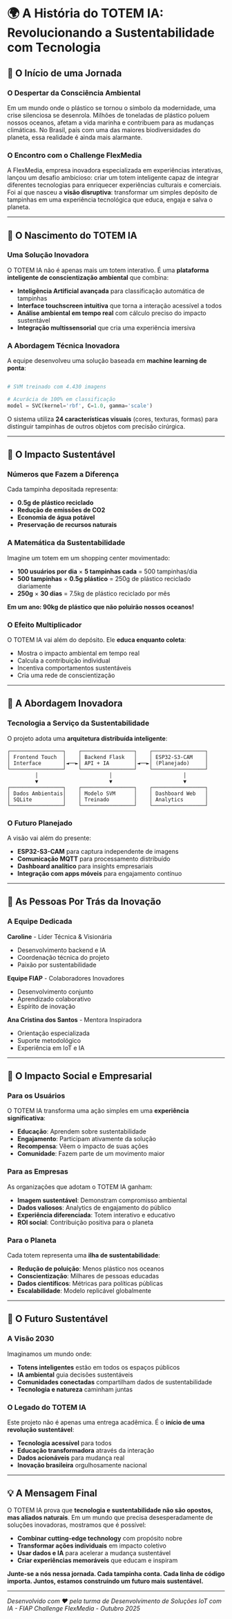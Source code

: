 # 🌍 A História do TOTEM IA: Revolucionando a Sustentabilidade com Tecnologia

## 📖 O Início de uma Jornada

### O Despertar da Consciência Ambiental

Em um mundo onde o plástico se tornou o símbolo da modernidade, uma crise silenciosa se desenrola. Milhões de toneladas de plástico poluem nossos oceanos, afetam a vida marinha e contribuem para as mudanças climáticas. No Brasil, país com uma das maiores biodiversidades do planeta, essa realidade é ainda mais alarmante.

### O Encontro com o Challenge FlexMedia

A FlexMedia, empresa inovadora especializada em experiências interativas, lançou um desafio ambicioso: criar um totem inteligente capaz de integrar diferentes tecnologias para enriquecer experiências culturais e comerciais. Foi aí que nasceu a **visão disruptiva**: transformar um simples depósito de tampinhas em uma experiência tecnológica que educa, engaja e salva o planeta.

---

## 🎯 O Nascimento do TOTEM IA

### Uma Solução Inovadora

O TOTEM IA não é apenas mais um totem interativo. É uma **plataforma inteligente de conscientização ambiental** que combina:

- **Inteligência Artificial avançada** para classificação automática de tampinhas
- **Interface touchscreen intuitiva** que torna a interação acessível a todos
- **Análise ambiental em tempo real** com cálculo preciso do impacto sustentável
- **Integração multissensorial** que cria uma experiência imersiva

### A Abordagem Técnica Inovadora

A equipe desenvolveu uma solução baseada em **machine learning de ponta**:

```python

# SVM treinado com 4.430 imagens

# Acurácia de 100% em classificação
model = SVC(kernel='rbf', C=1.0, gamma='scale')
```

O sistema utiliza **24 características visuais** (cores, texturas, formas) para distinguir tampinhas de outros objetos com precisão cirúrgica.

---

## 🌱 O Impacto Sustentável

### Números que Fazem a Diferença

Cada tampinha depositada representa:
- **0.5g de plástico reciclado**
- **Redução de emissões de CO2**
- **Economia de água potável**
- **Preservação de recursos naturais**

### A Matemática da Sustentabilidade

Imagine um totem em um shopping center movimentado:
- **100 usuários por dia** × **5 tampinhas cada** = 500 tampinhas/dia
- **500 tampinhas** × **0.5g plástico** = 250g de plástico reciclado diariamente
- **250g** × **30 dias** = 7.5kg de plástico reciclado por mês

**Em um ano: 90kg de plástico que não poluirão nossos oceanos!**

### O Efeito Multiplicador

O TOTEM IA vai além do depósito. Ele **educa enquanto coleta**:
- Mostra o impacto ambiental em tempo real
- Calcula a contribuição individual
- Incentiva comportamentos sustentáveis
- Cria uma rede de conscientização

---

## 🚀 A Abordagem Inovadora

### Tecnologia a Serviço da Sustentabilidade

O projeto adota uma **arquitetura distribuída inteligente**:

```
┌─────────────────┐    ┌─────────────────┐    ┌─────────────────┐
│ Frontend Touch  │    │ Backend Flask   │    │ ESP32-S3-CAM    │
│ Interface       │◄──►│ API + IA        │◄──►│ (Planejado)     │
└─────────────────┘    └─────────────────┘    └─────────────────┘
         │                       │                       │
         ▼                       ▼                       ▼
┌─────────────────┐    ┌─────────────────┐    ┌─────────────────┐
│ Dados Ambientais│    │ Modelo SVM      │    │ Dashboard Web   │
│ SQLite          │    │ Treinado        │    │ Analytics       │
└─────────────────┘    └─────────────────┘    └─────────────────┘
```

### O Futuro Planejado

A visão vai além do presente:
- **ESP32-S3-CAM** para captura independente de imagens
- **Comunicação MQTT** para processamento distribuído
- **Dashboard analítico** para insights empresariais
- **Integração com apps móveis** para engajamento contínuo

---

## 👥 As Pessoas Por Trás da Inovação

### A Equipe Dedicada

**Caroline** - Líder Técnica & Visionária
- Desenvolvimento backend e IA
- Coordenação técnica do projeto
- Paixão por sustentabilidade

**Equipe FIAP** - Colaboradores Inovadores
- Desenvolvimento conjunto
- Aprendizado colaborativo
- Espírito de inovação

**Ana Cristina dos Santos** - Mentora Inspiradora
- Orientação especializada
- Suporte metodológico
- Experiência em IoT e IA

---

## 🎯 O Impacto Social e Empresarial

### Para os Usuários

O TOTEM IA transforma uma ação simples em uma **experiência significativa**:
- **Educação**: Aprendem sobre sustentabilidade
- **Engajamento**: Participam ativamente da solução
- **Recompensa**: Vêem o impacto de suas ações
- **Comunidade**: Fazem parte de um movimento maior

### Para as Empresas

As organizações que adotam o TOTEM IA ganham:
- **Imagem sustentável**: Demonstram compromisso ambiental
- **Dados valiosos**: Analytics de engajamento do público
- **Experiência diferenciada**: Totem interativo e educativo
- **ROI social**: Contribuição positiva para o planeta

### Para o Planeta

Cada totem representa uma **ilha de sustentabilidade**:
- **Redução de poluição**: Menos plástico nos oceanos
- **Conscientização**: Milhares de pessoas educadas
- **Dados científicos**: Métricas para políticas públicas
- **Escalabilidade**: Modelo replicável globalmente

---

## 🔮 O Futuro Sustentável

### A Visão 2030

Imaginamos um mundo onde:
- **Totens inteligentes** estão em todos os espaços públicos
- **IA ambiental** guia decisões sustentáveis
- **Comunidades conectadas** compartilham dados de sustentabilidade
- **Tecnologia e natureza** caminham juntas

### O Legado do TOTEM IA

Este projeto não é apenas uma entrega acadêmica. É o **início de uma revolução sustentável**:
- **Tecnologia acessível** para todos
- **Educação transformadora** através da interação
- **Dados acionáveis** para mudança real
- **Inovação brasileira** orgulhosamente nacional

---

## 💡 A Mensagem Final

O TOTEM IA prova que **tecnologia e sustentabilidade não são opostos, mas aliados naturais**. Em um mundo que precisa desesperadamente de soluções inovadoras, mostramos que é possível:

- **Combinar cutting-edge technology** com propósito nobre
- **Transformar ações individuais** em impacto coletivo
- **Usar dados e IA** para acelerar a mudança sustentável
- **Criar experiências memoráveis** que educam e inspiram

**Junte-se a nós nessa jornada. Cada tampinha conta. Cada linha de código importa. Juntos, estamos construindo um futuro mais sustentável.**

---

*Desenvolvido com ❤️ pela turma de Desenvolvimento de Soluções IoT com IA - FIAP*
*Challenge FlexMedia - Outubro 2025*</content>

